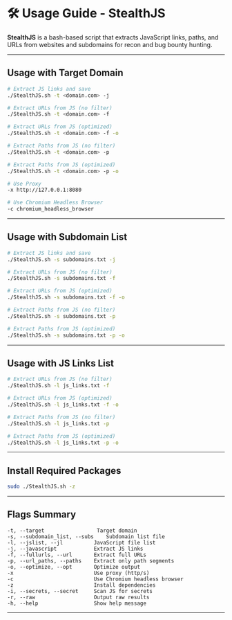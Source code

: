 # 🛠️ Usage Guide - StealthJS

**StealthJS** is a bash-based script that extracts JavaScript links, paths, and URLs from websites and subdomains for recon and bug bounty hunting.

---

## Usage with Target Domain

```bash
# Extract JS links and save
./StealthJS.sh -t <domain.com> -j

# Extract URLs from JS (no filter)
./StealthJS.sh -t <domain.com> -f

# Extract URLs from JS (optimized)
./StealthJS.sh -t <domain.com> -f -o

# Extract Paths from JS (no filter)
./StealthJS.sh -t <domain.com> -p

# Extract Paths from JS (optimized)
./StealthJS.sh -t <domain.com> -p -o

# Use Proxy
-x http://127.0.0.1:8080

# Use Chromium Headless Browser
-c chromium_headless_browser
```

---

## Usage with Subdomain List

```bash
# Extract JS links and save
./StealthJS.sh -s subdomains.txt -j

# Extract URLs from JS (no filter)
./StealthJS.sh -s subdomains.txt -f

# Extract URLs from JS (optimized)
./StealthJS.sh -s subdomains.txt -f -o

# Extract Paths from JS (no filter)
./StealthJS.sh -s subdomains.txt -p

# Extract Paths from JS (optimized)
./StealthJS.sh -s subdomains.txt -p -o
```

---

## Usage with JS Links List

```bash
# Extract URLs from JS (no filter)
./StealthJS.sh -l js_links.txt -f

# Extract URLs from JS (optimized)
./StealthJS.sh -l js_links.txt -f -o

# Extract Paths from JS (no filter)
./StealthJS.sh -l js_links.txt -p

# Extract Paths from JS (optimized)
./StealthJS.sh -l js_links.txt -p -o
```

---

## Install Required Packages

```bash
sudo ./StealthJS.sh -z
```

---

## Flags Summary

```text
-t, --target                 Target domain
-s, --subdomain_list, --subs    Subdomain list file
-l, --jslist, --jl          JavaScript file list
-j, --javascript            Extract JS links
-f, --fullurls, --url       Extract full URLs
-p, --url_paths, --paths    Extract only path segments
-o, --optimize, --opt       Optimize output
-x                          Use proxy (http/s)
-c                          Use Chromium headless browser
-z                          Install dependencies
-i, --secrets, --secret     Scan JS for secrets
-r, --raw                   Output raw results
-h, --help                  Show help message
```

---


